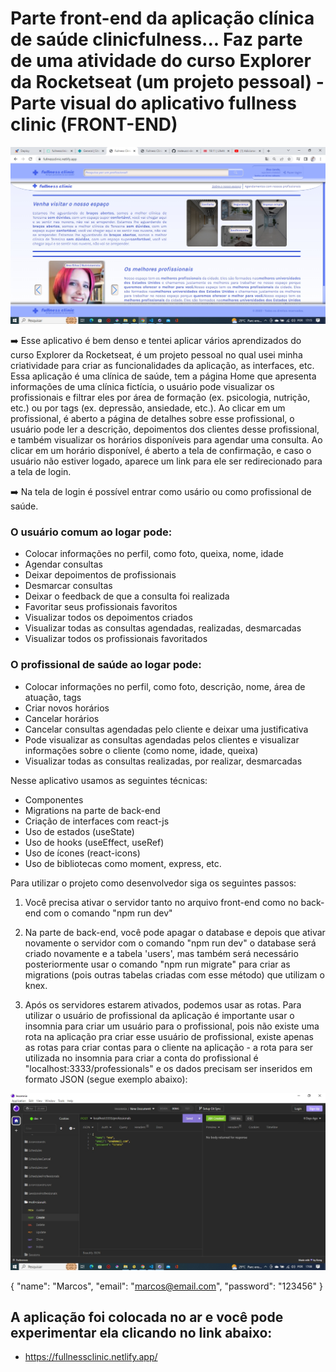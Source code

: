 # Parte front-end da aplicação clínica de saúde clinicfulness... Faz parte de uma atividade do curso Explorer da Rocketseat (um projeto pessoal) - Parte visual do aplicativo fullness clinic (FRONT-END)

<p align="center">
  <img width="800" src="src/assets/imageapp.jpg" >
</p>

➡️ Esse aplicativo é bem denso e tentei aplicar vários aprendizados do curso Explorer da Rocketseat, é um projeto pessoal no qual usei minha criatividade para criar as funcionalidades da aplicação, as interfaces, etc. Essa aplicação é uma clínica de saúde, tem a página Home que apresenta informações de uma clínica fictícia, o usuário pode visualizar os profissionais e filtrar eles por área de formação (ex. psicologia, nutrição, etc.) ou por tags (ex. depressão, ansiedade, etc.). Ao clicar em um profissional, é aberto a página de detalhes sobre esse profissional, o usuário pode ler a descrição, depoimentos dos clientes desse profissional, e também visualizar os horários disponíveis para agendar uma consulta. Ao clicar em um horário disponível, é aberto a tela de confirmação, e caso o usuário não estiver logado, aparece um link para ele ser redirecionado para a tela de login.

➡️ Na tela de login é possível entrar como usário ou como profissional de saúde. 

### O usuário comum ao logar pode:

- Colocar informações no perfil, como foto, queixa, nome, idade
- Agendar consultas
- Deixar depoimentos de profissionais
- Desmarcar consultas
- Deixar o feedback de que a consulta foi realizada
- Favoritar seus profissionais favoritos
- Visualizar todos os depoimentos criados
- Visualizar todas as consultas agendadas, realizadas, desmarcadas
- Visualizar todos os profissionais favoritados

### O profissional de saúde ao logar pode:

- Colocar informações no perfil, como foto, descrição, nome, área de atuação, tags
- Criar novos horários
- Cancelar horários
- Cancelar consultas agendadas pelo cliente e deixar uma justificativa
- Pode visualizar as consultas agendadas pelos clientes e visualizar informações sobre o cliente (como nome, idade, queixa)
- Visualizar todas as consultas realizadas, por realizar, desmarcadas

Nesse aplicativo usamos as seguintes técnicas:

- Componentes
- Migrations na parte de back-end
- Criação de interfaces com react-js
- Uso de estados (useState)
- Uso de hooks (useEffect, useRef)
- Uso de ícones (react-icons)
- Uso de bibliotecas como moment, express, etc.

Para utilizar o projeto como desenvolvedor siga os seguintes passos:

1. Você precisa ativar o servidor tanto no arquivo front-end como no back-end com o comando "npm run dev"

2. Na parte de back-end, você pode apagar o database e depois que ativar novamente o servidor com o comando "npm run dev" o database será criado novamente e a tabela 'users', mas também será necessário posteriormente usar o comando "npm run migrate" para criar as migrations (pois outras tabelas criadas com esse método) que utilizam o knex.

3. Após os servidores estarem ativados, podemos usar as rotas. Para utilizar o usuário de profissional da aplicação é importante usar o insomnia para criar um usuário para o profissional, pois não existe uma rota na aplicação pra criar esse usuário de profissional, existe apenas as rotas para criar contas para o cliente na aplicação - a rota para ser utilizada no insomnia para criar a conta do profissional é "localhost:3333/professionals" e os dados precisam ser inseridos em formato JSON (segue exemplo abaixo): 

<p align="center">
  <img width="800" src="src/assets/insomnia.jpg" >
</p>

{
	"name": "Marcos",
	"email": "marcos@email.com",
	"password": "123456"
}

## A aplicação foi colocada no ar e você pode experimentar ela clicando no link abaixo:

- https://fullnessclinic.netlify.app/
